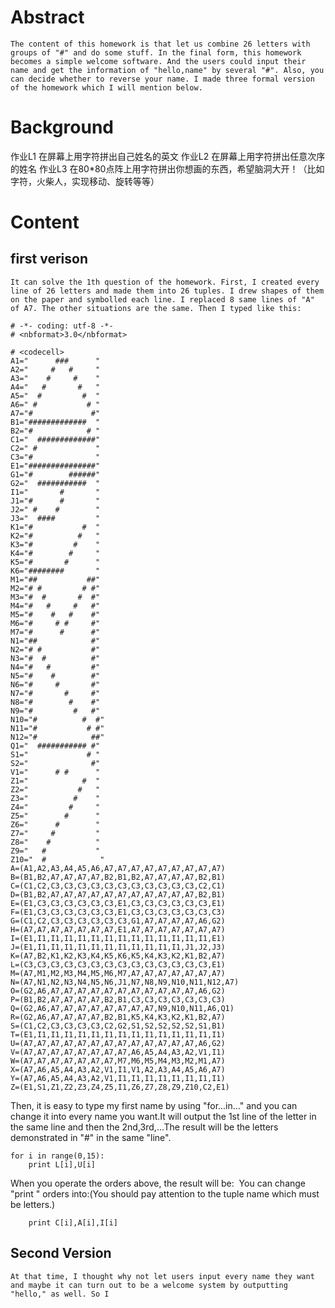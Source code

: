 # Abstract
    The content of this homework is that let us combine 26 letters with groups of "#" and do some stuff. In the final form, this homework becomes a simple welcome software. And the users could input their name and get the information of "hello,name" by several "#". Also, you can decide whether to reverse your name. I made three formal version of the homework which I will mention below.
# Background
作业L1 在屏幕上用字符拼出自己姓名的英文
作业L2 在屏幕上用字符拼出任意次序的姓名
作业L3 在80*80点阵上用字符拼出你想画的东西，希望脑洞大开！（比如字符，火柴人，实现移动、旋转等等）
# Content
## first verison
    It can solve the 1th question of the homework. First, I created every line of 26 letters and made them into 26 tuples. I drew shapes of them on the paper and symbolled each line. I replaced 8 same lines of "A" of A7. The other situations are the same. Then I typed like this:
```
# -*- coding: utf-8 -*-
# <nbformat>3.0</nbformat>

# <codecell>
A1="      ###      "
A2="     #   #     "
A3="    #     #    "
A4="   #       #   "
A5="  #         #  "
A6=" #           # "
A7="#             #"
B1="#############  "
B2="#            # "
C1="  #############"
C2=" #             "
C3="#              "
E1="###############"
G1="#        ######"
G2="  ###########  "
I1="       #       "
J1="#      #       "
J2=" #    #        "
J3="  ####         "
K1="#           #  "
K2="#          #   "
K3="#         #    "
K4="#        #     "
K5="#       #      "
K6="########       "
M1="##           ##"
M2="# #         # #"
M3="#  #       #  #"
M4="#   #     #   #"
M5="#    #   #    #"
M6="#     # #     #"
M7="#      #      #"
N1="##            #"
N2="# #           #"
N3="#  #          #"
N4="#   #         #"
N5="#    #        #"
N6="#     #       #"
N7="#       #     #"
N8="#        #    #"
N9="#         #   #"
N10="#          #  #"
N11="#           # #"
N12="#            ##"
Q1="  ########### #"
S1="             # "
S2="              #"
V1="      # #      "
Z1="            #  "
Z2="           #   "
Z3="          #    "
Z4="         #     "
Z5="        #      "
Z6="      #        "
Z7="     #         "
Z8="    #          "
Z9="   #           "
Z10="  #            "
A=(A1,A2,A3,A4,A5,A6,A7,A7,A7,A7,A7,A7,A7,A7,A7)   
B=(B1,B2,A7,A7,A7,A7,B2,B1,B2,A7,A7,A7,A7,B2,B1)
C=(C1,C2,C3,C3,C3,C3,C3,C3,C3,C3,C3,C3,C3,C2,C1)
D=(B1,B2,A7,A7,A7,A7,A7,A7,A7,A7,A7,A7,A7,B2,B1)
E=(E1,C3,C3,C3,C3,C3,C3,E1,C3,C3,C3,C3,C3,C3,E1)
F=(E1,C3,C3,C3,C3,C3,C3,E1,C3,C3,C3,C3,C3,C3,C3)
G=(C1,C2,C3,C3,C3,C3,C3,C3,G1,A7,A7,A7,A7,A6,G2)
H=(A7,A7,A7,A7,A7,A7,A7,E1,A7,A7,A7,A7,A7,A7,A7)
I=(E1,I1,I1,I1,I1,I1,I1,I1,I1,I1,I1,I1,I1,I1,E1)
J=(E1,I1,I1,I1,I1,I1,I1,I1,I1,I1,I1,I1,J1,J2,J3)
K=(A7,B2,K1,K2,K3,K4,K5,K6,K5,K4,K3,K2,K1,B2,A7)
L=(C3,C3,C3,C3,C3,C3,C3,C3,C3,C3,C3,C3,C3,C3,E1)
M=(A7,M1,M2,M3,M4,M5,M6,M7,A7,A7,A7,A7,A7,A7,A7)
N=(A7,N1,N2,N3,N4,N5,N6,J1,N7,N8,N9,N10,N11,N12,A7)
O=(G2,A6,A7,A7,A7,A7,A7,A7,A7,A7,A7,A7,A7,A6,G2)
P=(B1,B2,A7,A7,A7,A7,B2,B1,C3,C3,C3,C3,C3,C3,C3)
Q=(G2,A6,A7,A7,A7,A7,A7,A7,A7,A7,N9,N10,N11,A6,Q1)
R=(G2,A6,A7,A7,A7,A7,B2,B1,K5,K4,K3,K2,K1,B2,A7)
S=(C1,C2,C3,C3,C3,C3,C2,G2,S1,S2,S2,S2,S2,S1,B1)
T=(E1,I1,I1,I1,I1,I1,I1,I1,I1,I1,I1,I1,I1,I1,I1)
U=(A7,A7,A7,A7,A7,A7,A7,A7,A7,A7,A7,A7,A7,A6,G2)
V=(A7,A7,A7,A7,A7,A7,A7,A7,A6,A5,A4,A3,A2,V1,I1)
W=(A7,A7,A7,A7,A7,A7,A7,M7,M6,M5,M4,M3,M2,M1,A7)
X=(A7,A6,A5,A4,A3,A2,V1,I1,V1,A2,A3,A4,A5,A6,A7)
Y=(A7,A6,A5,A4,A3,A2,V1,I1,I1,I1,I1,I1,I1,I1,I1)
Z=(E1,S1,Z1,Z2,Z3,Z4,Z5,I1,Z6,Z7,Z8,Z9,Z10,C2,E1)
```
   Then, it is easy to type my first name by using "for...in..." and you can change it into every name you want.It will output the 1st line of the letter in the same line and then the 2nd,3rd,...The result will be the letters demonstrated in "#" in the same "line".
```
for i in range(0,15):
    print L[i],U[i] 
```
   When you operate the orders above, the result will be:
   ![]()
   You can change "print " orders into:(You should pay attention to the tuple name which must be letters.)
```
    print C[i],A[i],I[i]
```
## Second Version
    At that time, I thought why not let users input every name they want and maybe it can turn out to be a welcome system by outputting "hello," as well. So I 
